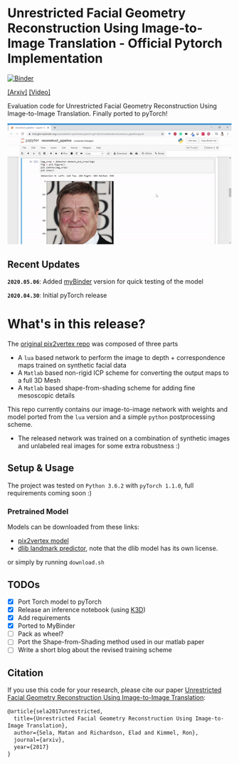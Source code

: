 # Unrestricted Facial Geometry Reconstruction Using Image-to-Image Translation - Official Pytorch Implementation

[![Binder](https://mybinder.org/badge_logo.svg)](https://mybinder.org/v2/gh/eladrich/pix2vertex.pytorch/mybinder-test?filepath=reconstruct_pipeline.ipynb)


[[Arxiv]](https://arxiv.org/pdf/1703.10131.pdf) [[Video]](https://www.youtube.com/watch?v=6lUdSVcBB-k)


Evaluation code for Unrestricted Facial Geometry Reconstruction Using Image-to-Image Translation. Finally ported to pyTorch!

<img src="examples/jupyter_gif.gif" width="900px"/>


## Recent Updates

**`2020.05.06`**: Added [myBinder](https://mybinder.org/v2/gh/eladrich/pix2vertex.pytorch/mybinder-test?filepath=reconstruct_pipeline.ipynb) version for quick testing of the model

**`2020.04.30`**: Initial pyTorch release

# What's in this release?

The [original pix2vertex repo](https://github.com/matansel/pix2vertex) was composed of three parts
 - A `lua` based network to perform the image to depth + correspondence maps trained on synthetic facial data
 - A `Matlab` based non-rigid ICP scheme for converting the output maps to a full 3D Mesh  
 - A `Matlab` based shape-from-shading scheme for adding fine mesoscopic details
 
 This repo currently contains our image-to-image network with weights and model ported from the `lua` version and a simple `python` postprocessing scheme.
 - The released network was trained on a combination of synthetic images and unlabeled real images for some extra robustness :)

## Setup & Usage
The project was tested on `Python 3.6.2` with `pyTorch 1.1.0`, full requirements coming soon :)

### Pretrained Model
Models can be downloaded from these links:
- [pix2vertex model](https://drive.google.com/open?id=1op5_zyH4CWm_JFDdCUPZM4X-A045ETex)
- [dlib landmark predictor](http://dlib.net/files/shape_predictor_68_face_landmarks.dat.bz2), note that the dlib model has its own license.

or simply by running `download.sh`


## TODOs
- [x] Port Torch model to pyTorch
- [x] Release an inference notebook (using [K3D](https://github.com/K3D-tools/K3D-jupyter))
- [x] Add requirements
- [x] Ported to MyBinder
- [ ] Pack as wheel?
- [ ] Port the Shape-from-Shading method used in our matlab paper
- [ ] Write a short blog about the revised training scheme 

## Citation
If you use this code for your research, please cite our paper <a href="https://arxiv.org/pdf/1703.10131.pdf">Unrestricted Facial Geometry Reconstruction Using Image-to-Image Translation</a>:

```
@article{sela2017unrestricted,
  title={Unrestricted Facial Geometry Reconstruction Using Image-to-Image Translation},
  author={Sela, Matan and Richardson, Elad and Kimmel, Ron},
  journal={arxiv},
  year={2017}
}
```
